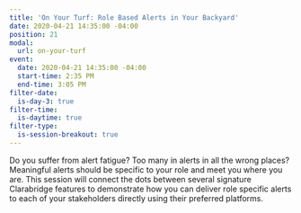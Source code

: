 ```yaml
---
title: 'On Your Turf: Role Based Alerts in Your Backyard'
date: 2020-04-21 14:35:00 -04:00
position: 21
modal:
  url: on-your-turf
event:
  date: 2020-04-21 14:35:00 -04:00
  start-time: 2:35 PM
  end-time: 3:05 PM
filter-date:
  is-day-3: true
filter-time:
  is-daytime: true
filter-type:
  is-session-breakout: true
---
```


Do you suffer from alert fatigue? Too many in alerts in all the wrong places? Meaningful alerts should be specific to your role and meet you where you are. This session will connect the dots between several signature Clarabridge features to demonstrate how you can deliver role specific alerts to each of your stakeholders directly using their preferred platforms.